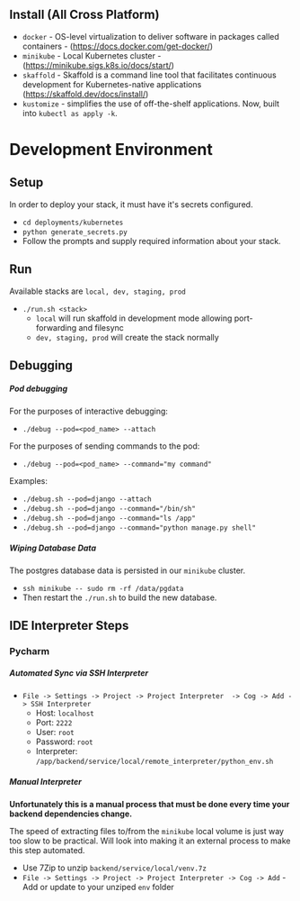 ## Install (All Cross Platform)
- `docker` - OS-level virtualization to deliver software in packages called containers - (https://docs.docker.com/get-docker/)
- `minikube` - Local Kubernetes cluster - (https://minikube.sigs.k8s.io/docs/start/)
- `skaffold` - Skaffold is a command line tool that facilitates continuous development for Kubernetes-native applications (https://skaffold.dev/docs/install/)
- `kustomize` - simplifies the use of off-the-shelf applications. Now, built into `kubectl as apply -k`.

# Development Environment

## Setup
In order to deploy your stack, it must have it's secrets configured.
- `cd deployments/kubernetes`
- `python generate_secrets.py`
- Follow the prompts and supply required information about your stack.

## Run
 Available stacks are `local, dev, staging, prod` 
- `./run.sh <stack>`
    - `local` will run skaffold in development mode allowing port-forwarding and filesync
    - `dev, staging, prod` will create the stack normally

## Debugging
##### Pod debugging
For the purposes of interactive debugging:
- `./debug --pod=<pod_name> --attach`

For the purposes of sending commands to the pod:
- `./debug --pod=<pod_name> --command="my command"`

Examples:
- `./debug.sh --pod=django --attach`
- `./debug.sh --pod=django --command="/bin/sh"`
- `./debug.sh --pod=django --command="ls /app"`
- `./debug.sh --pod=django --command="python manage.py shell"`

##### Wiping Database Data
The postgres database data is persisted in our `minikube` cluster.
- `ssh minikube -- sudo rm -rf /data/pgdata`
- Then restart the `./run.sh` to build the new database.

## IDE Interpreter Steps


### Pycharm
##### Automated Sync via SSH Interpreter
- `File -> Settings -> Project -> Project Interpreter  -> Cog -> Add -> SSH Interpreter`
    - Host: `localhost`
    - Port: `2222`
    - User: `root`
    - Password: `root`
    - Interpreter: `/app/backend/service/local/remote_interpreter/python_env.sh`

##### Manual Interpreter
**Unfortunately this is a manual process that must be done every time your backend dependencies change.**
  
  The speed of extracting files to/from the `minikube` local volume  is just way too slow to be practical.
  Will look into making it an external process to make this step automated.

- Use 7Zip to unzip `backend/service/local/venv.7z`
- `File -> Settings -> Project -> Project Interpreter -> Cog -> Add` - Add or update to your unziped `env` folder